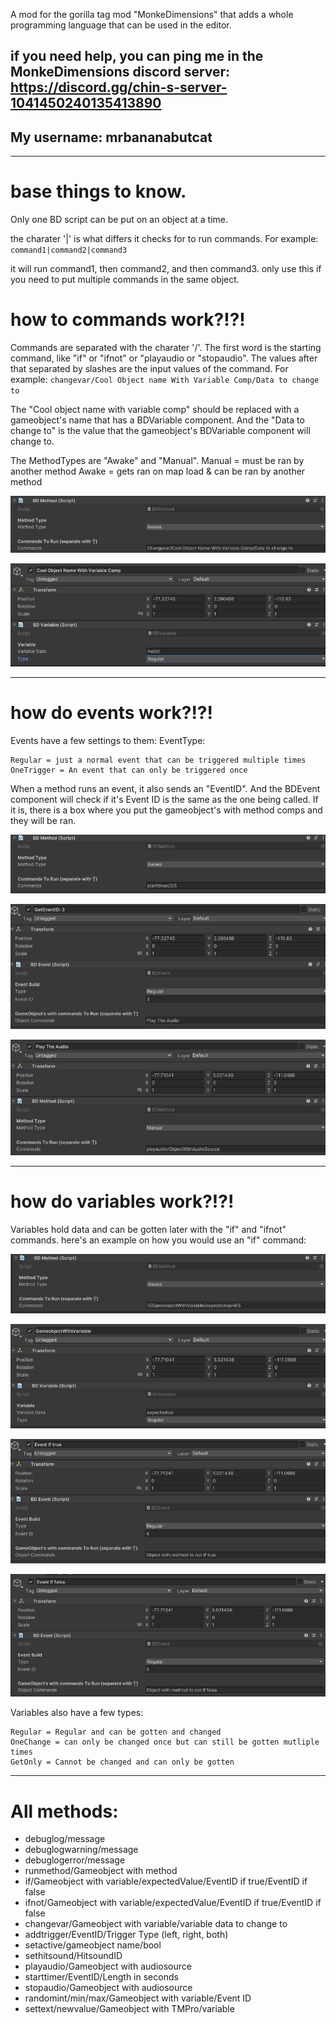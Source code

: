 A mod for the gorilla tag mod "MonkeDimensions" that adds a whole programming language that can be used in the editor.
## if you need help, you can ping me in the MonkeDimensions discord server: https://discord.gg/chin-s-server-1041450240135413890
## My username: mrbananabutcat

--------------------------------------------------------------------------------------------------------------

# base things to know.
Only one BD script can be put on an object at a time.

the charater '|' is what differs it checks for to run commands. For example:
`command1|command2|command3`

it will run command1, then command2, and then command3.
only use this if you need to put multiple commands in the same object.

# how to commands work?!?! 
Commands are separated with the charater '/'. The first word is the starting command, like "if" or "ifnot" or "playaudio or "stopaudio". The values after that separated by slashes are the input values of the command. For example: `changevar/Cool Object name With Variable Comp/Data to change to` 

The "Cool object name with variable comp" should be replaced with a gameobject's name that has a BDVariable component. And the "Data to change to" is the value that the gameobject's BDVariable component will change to.

The MethodTypes are "Awake" and "Manual".
Manual = must be ran by another method
Awake = gets ran on map load & can be ran by another method

![method](https://github.com/MrBanana01/BetterDimensions/blob/master/Documentation%20Images/Screenshot%202024-05-31%20150716.png?raw=true)

![variable](https://github.com/MrBanana01/BetterDimensions/blob/master/Documentation%20Images/Screenshot%202024-05-31%20150706.png?raw=true)

----------------------------------------------------------------------------------------------------

# how do events work?!?!
Events have a few settings to them:
EventType:
```
Regular = just a normal event that can be triggered multiple times
OneTrigger = An event that can only be triggered once
```
When a method runs an event, it also sends an "EventID". And the BDEvent component will check if it's Event ID is the same as the one being called. If it is, there is a box where you put the gameobject's with method comps and they will be ran.

![starttimer](https://github.com/MrBanana01/BetterDimensions/blob/master/Documentation%20Images/Screenshot%202024-05-31%20151939.png?raw=true)

![next](https://github.com/MrBanana01/BetterDimensions/blob/master/Documentation%20Images/Screenshot%202024-05-31%20151950.png?raw=true)

![runmethod](https://github.com/MrBanana01/BetterDimensions/blob/master/Documentation%20Images/Screenshot%202024-05-31%20152000.png?raw=true)

---------------------------------------------------------------------------------------------------------

# how do variables work?!?!
Variables hold data and can be gotten later with the "if" and "ifnot" commands.
here's an example on how you would use an "if" command:

![if](https://github.com/MrBanana01/BetterDimensions/blob/master/Documentation%20Images/Screenshot%202024-05-31%20152804.png?raw=true)

![var](https://github.com/MrBanana01/BetterDimensions/blob/master/Documentation%20Images/Screenshot%202024-05-31%20152814.png?raw=true)

![true](https://github.com/MrBanana01/BetterDimensions/blob/master/Documentation%20Images/Screenshot%202024-05-31%20152823.png?raw=true)

![false](https://github.com/MrBanana01/BetterDimensions/blob/master/Documentation%20Images/Screenshot%202024-05-31%20152831.png?raw=true)

Variables also have a few types:
```
Regular = Regular and can be gotten and changed
OneChange = can only be changed once but can still be gotten mutliple times
GetOnly = Cannot be changed and can only be gotten
```

---------------------------------------------------------------------------------------------------------------

# All methods:
- debuglog/message
- debuglogwarning/message
- debuglogerror/message
- runmethod/Gameobject with method
- if/Gameobject with variable/expectedValue/EventID if true/EventID if false
- ifnot/Gameobject with variable/expectedValue/EventID if true/EventID if false
- changevar/Gameobject with variable/variable data to change to
- addtrigger/EventID/Trigger Type (left, right, both)
- setactive/gameobject name/bool
- sethitsound/HitsoundID
- playaudio/Gameobject with audiosource
- starttimer/EventID/Length in seconds
- stopaudio/Gameobject with audiosource
- randomint/min/max/Gameobject with variable/Event ID
- settext/newvalue/Gameobject with TMPro/variable
